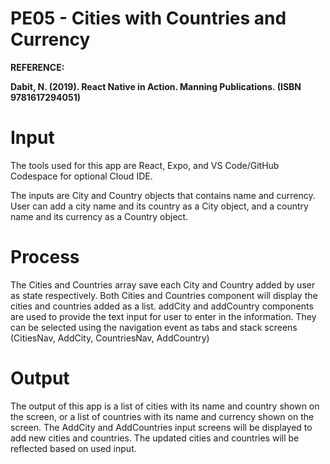 
# PE05 - Ci**ties with Countries and Currency**

**REFERENCE:**

**Dabit, N. (2019). React
Native in Action. Manning Publications. (ISBN 9781617294051)**

# Input

The tools used for this app are React, Expo, and VS Code/GitHub Codespace for optional Cloud IDE.

The inputs are City and Country objects that contains name and currency. User can add a city name and its country as a City object, and a country name and its currency as a Country object.

# Process

The Cities and Countries array save each City and Country added by user as state respectively. Both Cities and Countries component will display the cities and countries added as a list. addCity and addCountry components are used to provide the text input for user to enter in the information. They can be selected using the navigation event as tabs and stack screens (CitiesNav, AddCity, CountriesNav, AddCountry)

# Output

The output of this app is a list of cities with its name and country shown on the screen, or a list of countries with its name and currency shown on the screen. The AddCity and AddCountries input screens will be displayed to add new cities and countries. The updated cities and countries will be reflected based on used input.

